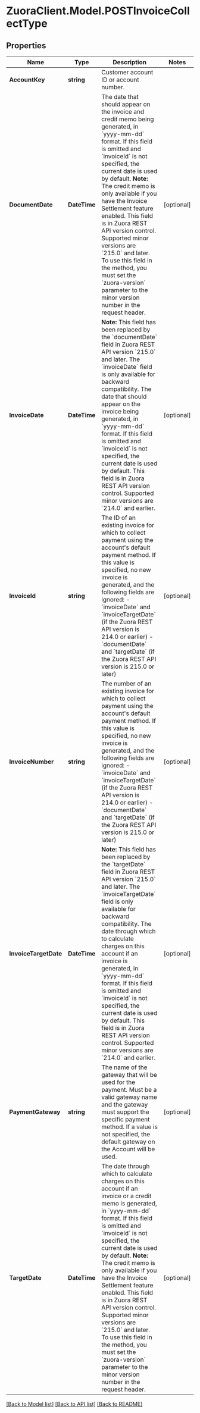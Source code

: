 # ZuoraClient.Model.POSTInvoiceCollectType

## Properties

Name | Type | Description | Notes
------------ | ------------- | ------------- | -------------
**AccountKey** | **string** | Customer account ID or account number.  | 
**DocumentDate** | **DateTime** | The date that should appear on the invoice and credit memo being generated, in &#x60;yyyy-mm-dd&#x60; format. If this field is omitted and &#x60;invoiceId&#x60; is not specified, the current date is used by default.    **Note:** The credit memo is only available if you have the Invoice Settlement feature enabled.   This field is in Zuora REST API version control. Supported minor versions are &#x60;215.0&#x60; and later. To use this field in the method, you must set the  &#x60;zuora-version&#x60; parameter to the minor version number in the request header.  | [optional] 
**InvoiceDate** | **DateTime** | **Note:** This field has been replaced by the &#x60;documentDate&#x60; field in Zuora REST API version &#x60;215.0&#x60; and later. The &#x60;invoiceDate&#x60; field is only available for backward compatibility.  The date that should appear on the invoice being generated, in &#x60;yyyy-mm-dd&#x60; format. If this field is omitted and &#x60;invoiceId&#x60; is not specified, the current date is used by default.   This field is in Zuora REST API version control. Supported minor versions are &#x60;214.0&#x60; and earlier.  | [optional] 
**InvoiceId** | **string** | The ID of an existing invoice for which to collect payment using the account&#39;s default payment method. If this value is specified, no new invoice is generated, and the following fields are ignored:   - &#x60;invoiceDate&#x60; and &#x60;invoiceTargetDate&#x60; (if the Zuora REST API version is 214.0 or earlier)   - &#x60;documentDate&#x60; and &#x60;targetDate&#x60; (if the Zuora REST API version is 215.0 or later)  | [optional] 
**InvoiceNumber** | **string** | The number of an existing invoice for which to collect payment using the account&#39;s default payment method. If this value is specified, no new invoice is generated, and the following fields are ignored:   - &#x60;invoiceDate&#x60; and &#x60;invoiceTargetDate&#x60; (if the Zuora REST API version is 214.0 or earlier)   - &#x60;documentDate&#x60; and &#x60;targetDate&#x60; (if the Zuora REST API version is 215.0 or later)  | [optional] 
**InvoiceTargetDate** | **DateTime** | **Note:** This field has been replaced by the &#x60;targetDate&#x60; field in Zuora REST API version &#x60;215.0&#x60; and later. The &#x60;invoiceTargetDate&#x60; field is only available for backward compatibility.   The date through which to calculate charges on this account if an invoice is generated, in &#x60;yyyy-mm-dd&#x60; format. If this field is omitted and &#x60;invoiceId&#x60; is not specified, the current date is used by default.    This field is in Zuora REST API version control. Supported minor versions are &#x60;214.0&#x60; and earlier.    | [optional] 
**PaymentGateway** | **string** | The name of the gateway that will be used for the payment. Must be a valid gateway name and the gateway must support the specific payment method. If a value is not specified, the default gateway on the Account will be used.  | [optional] 
**TargetDate** | **DateTime** | The date through which to calculate charges on this account if an invoice or a credit memo is generated,  in &#x60;yyyy-mm-dd&#x60; format. If this field is omitted and &#x60;invoiceId&#x60; is not specified, the current date is used by default.    **Note:** The credit memo is only available if you have the Invoice Settlement feature enabled.   This field is in Zuora REST API version control. Supported minor versions are &#x60;215.0&#x60; and later. To use this field in the method, you must set the  &#x60;zuora-version&#x60; parameter to the minor version number in the request header.  | [optional] 

[[Back to Model list]](../README.md#documentation-for-models) [[Back to API list]](../README.md#documentation-for-api-endpoints) [[Back to README]](../README.md)

